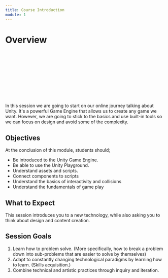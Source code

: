 ```yaml
---
title: Course Introduction
module: 1
---
```


# Overview

<div class="embed-responsive embed-responsive-16by9"><iframe class="embed-responsive-item" src="" frameborder="0" allowfullscreen></iframe></div>

In this session we are going to start on our online journey talking about Unity.  It's a powerful Game Engine that allows us to create any game we want. However, we are going to stick to the basics and use built-in tools so we can focus on design and avoid some of the complexity.

## Objectives

At the conclusion of this module, students should;

- Be introduced to the Unity Game Engine.
- Be able to use the Unity Playground.
- Understand assets and scripts.
- Connect components to scripts
- Understand the basics of interactivity and collisions
- Understand the fundamentals of game play

## What to Expect

This session introduces you to a new technology, while also asking you to think about design and content creation. 

## Session Goals

1. Learn how to problem solve. (More specifically, how to break a problem down into sub-problems that are easier to solve by themselves)
2. Adapt to constantly changing technological paradigms by learning how to learn. (Skills acquisition.)
3. Combine technical and artistic practices through inquiry and iteration.